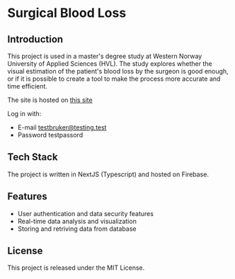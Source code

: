 # Surgical Blood Loss

## Introduction

This project is used in a master's degree study at Western Norway University of Applied Sciences (HVL). The study explores whether the visual estimation of the patient's blood loss by the surgeon is good enough, or if it is possible to create a tool to make the process more accurate and time efficient.

The site is hosted on [this site](https://kirurgiskblodtap.gunder.dev)

Log in with:

-   E-mail testbruker@testing.test
-   Password testpassord

## Tech Stack

The project is written in NextJS (Typescript) and hosted on Firebase.

## Features

-   User authentication and data security features
-   Real-time data analysis and visualization
-   Storing and retriving data from database

## License

This project is released under the MIT License.
